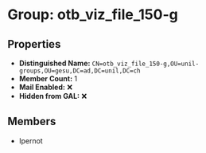 # Group: otb_viz_file_150-g

## Properties

- **Distinguished Name:** `CN=otb_viz_file_150-g,OU=unil-groups,OU=gesu,DC=ad,DC=unil,DC=ch`
- **Member Count:** 1
- **Mail Enabled:** ❌
- **Hidden from GAL:** ❌

## Members

- lpernot
